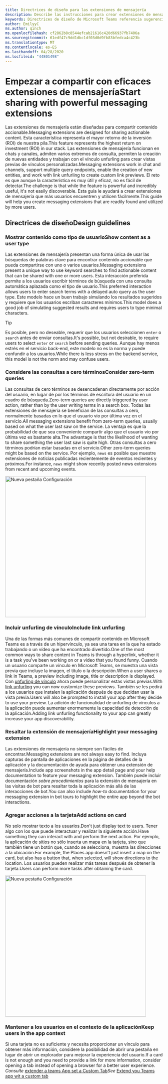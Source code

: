 ```yaml
---
title: Directrices de diseño para las extensiones de mensajería
description: Describe las instrucciones para crear extensiones de mensajería.
keywords: Directrices de diseño de Microsoft Teams referencia sugerencias de extensiones de mensajería procedimientos recomendados
author: EmilyyC
ms.author: qinch
ms.openlocfilehash: cf2862b8c8544efcab21616c420d66937fb7406a
ms.sourcegitcommit: 61edf47c9dd1dbc1df03d0d9fb83bfedca4c423b
ms.translationtype: MT
ms.contentlocale: es-ES
ms.lasthandoff: 04/28/2020
ms.locfileid: "44801498"
---
```

# <a name="start-sharing-with-powerful-messaging-extensions"></a><span data-ttu-id="80309-104">Empezar a compartir con eficaces extensiones de mensajería</span><span class="sxs-lookup"><span data-stu-id="80309-104">Start sharing with powerful messaging extensions</span></span>

<span data-ttu-id="80309-105">Las extensiones de mensajería están diseñadas para compartir contenido accionable.</span><span class="sxs-lookup"><span data-stu-id="80309-105">Messaging extensions are designed for sharing actionable content.</span></span> <span data-ttu-id="80309-106">Esta característica representa el mayor retorno de la inversión (ROI) de nuestra pila.</span><span class="sxs-lookup"><span data-stu-id="80309-106">This feature represents the highest return on investment (ROI) in our stack.</span></span> <span data-ttu-id="80309-107">Las extensiones de mensajería funcionan en chats y canales, admiten varios extremos de consulta, permiten la creación de nuevas entidades y trabajan con el vínculo unfurling para crear vistas previas de vínculos personalizadas.</span><span class="sxs-lookup"><span data-stu-id="80309-107">Messaging extensions work in chat and channels, support multiple query endpoints, enable the creation of new entities, and work with link unfurling to create custom link previews.</span></span> <span data-ttu-id="80309-108">El reto es que aunque la característica es muy útil y eficaz, no es fácil de detectar.</span><span class="sxs-lookup"><span data-stu-id="80309-108">The challenge is that while the feature is powerful and incredibly useful, it's not easily discoverable.</span></span> <span data-ttu-id="80309-109">Esta guía le ayudará a crear extensiones de mensajería que más usuarios encuentren y utilicen fácilmente.</span><span class="sxs-lookup"><span data-stu-id="80309-109">This guide will help you create messaging extensions that are readily found and utilized by more users.</span></span>

## <a name="design-guidelines"></a><span data-ttu-id="80309-110">Directrices de diseño</span><span class="sxs-lookup"><span data-stu-id="80309-110">Design guidelines</span></span>

### <a name="show-content-as-a-user-type"></a><span data-ttu-id="80309-111">Mostrar contenido como tipo de usuario</span><span class="sxs-lookup"><span data-stu-id="80309-111">Show content as a user type</span></span>

<span data-ttu-id="80309-112">Las extensiones de mensajería presentan una forma única de usar las búsquedas de palabras clave para encontrar contenido accionable que pueda compartirse con uno o varios usuarios.</span><span class="sxs-lookup"><span data-stu-id="80309-112">Messaging extensions present a unique way to use keyword searches to find actionable content that can be shared with one or more users.</span></span> <span data-ttu-id="80309-113">Esta interacción preferida permite a los usuarios escribir términos de búsqueda con una consulta automática aplazada como el tipo de usuario.</span><span class="sxs-lookup"><span data-stu-id="80309-113">This preferred interaction allows users to enter search terms with a delayed auto query as the user type.</span></span> <span data-ttu-id="80309-114">Este modelo hace un buen trabajo simulando los resultados sugeridos y requiere que los usuarios escriban caracteres mínimos.</span><span class="sxs-lookup"><span data-stu-id="80309-114">This model does a good job of simulating suggested results and requires users to type minimal characters.</span></span>

> [!TIP]
><span data-ttu-id="80309-115">Es posible, pero no deseable, requerir que los usuarios seleccionen `enter` o `search` antes de enviar consultas.</span><span class="sxs-lookup"><span data-stu-id="80309-115">It's possible, but not desirable, to require users to select `enter` or `search` before sending queries.</span></span> <span data-ttu-id="80309-116">Aunque hay menos estrés en el servicio back-end, este modelo no es la norma y puede confundir a los usuarios.</span><span class="sxs-lookup"><span data-stu-id="80309-116">While there is less stress on the backend service, this model is not the norm and may confuse users.</span></span>

### <a name="consider-zero-term-queries"></a><span data-ttu-id="80309-117">Considere las consultas a cero términos</span><span class="sxs-lookup"><span data-stu-id="80309-117">Consider zero-term queries</span></span>

<span data-ttu-id="80309-118">Las consultas de cero términos se desencadenan directamente por acción del usuario, en lugar de por los términos de escritura del usuario en un cuadro de búsqueda.</span><span class="sxs-lookup"><span data-stu-id="80309-118">Zero-term queries are directly triggered by user action, rather than by the user writing terms in a search box.</span></span> <span data-ttu-id="80309-119">Todas las extensiones de mensajería se benefician de las consultas a cero, normalmente basadas en lo que el usuario vio por última vez en el servicio.</span><span class="sxs-lookup"><span data-stu-id="80309-119">All messaging extensions benefit from zero-term queries, usually based on what the user last saw on the service.</span></span> <span data-ttu-id="80309-120">La ventaja es que la probabilidad de que sea conveniente compartir algo que el usuario vio por última vez es bastante alta.</span><span class="sxs-lookup"><span data-stu-id="80309-120">The advantage is that the likelihood of wanting to share something the user last saw is quite high.</span></span> <span data-ttu-id="80309-121">Otras consultas a cero términos podrían estar basadas en el servicio.</span><span class="sxs-lookup"><span data-stu-id="80309-121">Other zero-term queries might be based on the service.</span></span> <span data-ttu-id="80309-122">Por ejemplo, `news` es posible que muestre extensiones de noticias publicadas recientemente de eventos recientes y próximos.</span><span class="sxs-lookup"><span data-stu-id="80309-122">For instance, `news`  might show recently posted news extensions from recent and upcoming events.</span></span>

<img width="450px" title="Nueva pestaña Configuración" src="../../assets/images/messaging-extension/zero-term-query.png" />

### <a name="include-link-unfurling"></a><span data-ttu-id="80309-124">Incluir unfurling de vínculo</span><span class="sxs-lookup"><span data-stu-id="80309-124">Include link unfurling</span></span>

<span data-ttu-id="80309-125">Una de las formas más comunes de compartir contenido en Microsoft Teams es a través de un hipervínculo, ya sea una tarea en la que ha estado trabajando o un vídeo que ha encontrado divertido.</span><span class="sxs-lookup"><span data-stu-id="80309-125">One of the most common ways to share content in Teams is through a hyperlink, whether it is a task you've been working on or a  video that you found funny.</span></span> <span data-ttu-id="80309-126">Cuando un usuario comparte un vínculo en Microsoft Teams, se muestra una vista previa que incluye la imagen, el título o la descripción.</span><span class="sxs-lookup"><span data-stu-id="80309-126">When a user shares a link in Teams, a  preview including image, title or description is displayed.</span></span> <span data-ttu-id="80309-127">Con [unfurling de vínculo](../how-to/link-unfurling.md) ahora puede personalizar estas vistas previas.</span><span class="sxs-lookup"><span data-stu-id="80309-127">With [link unfurling](../how-to/link-unfurling.md) you can now customize these previews.</span></span> <span data-ttu-id="80309-128">También se les pedirá a los usuarios que instalen la aplicación después de que decidan usar la vista previa.</span><span class="sxs-lookup"><span data-stu-id="80309-128">Users will also be prompted to install your app after they decide to use your preview.</span></span> <span data-ttu-id="80309-129">La adición de funcionalidad de unfurling de vínculos a la aplicación puede aumentar enormemente la capacidad de detección de la aplicación.</span><span class="sxs-lookup"><span data-stu-id="80309-129">Adding link unfurling functionality to your app can greatly increase your app discoverability.</span></span>

### <a name="highlight-your-messaging-extension"></a><span data-ttu-id="80309-130">Resaltar la extensión de mensajería</span><span class="sxs-lookup"><span data-stu-id="80309-130">Highlight your messaging extension</span></span>

<span data-ttu-id="80309-131">Las extensiones de mensajería no siempre son fáciles de encontrar.</span><span class="sxs-lookup"><span data-stu-id="80309-131">Messaging extensions are not always easy to find.</span></span> <span data-ttu-id="80309-132">Incluya capturas de pantalla de aplicaciones en la página de detalles de la aplicación y la documentación de ayuda para obtener una extensión de mensajería.</span><span class="sxs-lookup"><span data-stu-id="80309-132">Include app screenshots in the app detail page and your help documentation to feature your messaging extension.</span></span> <span data-ttu-id="80309-133">También puede incluir documentación *sobre procedimientos* para la extensión de mensajería en las visitas de bot para resaltar toda la aplicación más allá de las interacciones de bot.</span><span class="sxs-lookup"><span data-stu-id="80309-133">You can also include *how-to* documentation for your messaging extension in bot tours to highlight the entire app beyond the bot interactions.</span></span>

### <a name="add-actions-on-card"></a><span data-ttu-id="80309-134">Agregar acciones a la tarjeta</span><span class="sxs-lookup"><span data-stu-id="80309-134">Add actions on card</span></span>

<span data-ttu-id="80309-135">No solo mostrar texto a los usuarios.</span><span class="sxs-lookup"><span data-stu-id="80309-135">Don't just display text to users.</span></span> <span data-ttu-id="80309-136">Tener algo con los que puede interactuar y realizar la siguiente acción.</span><span class="sxs-lookup"><span data-stu-id="80309-136">Have something they can interact with and perform the next action.</span></span> <span data-ttu-id="80309-137">Por ejemplo, la aplicación de sitios no sólo inserta un mapa en la tarjeta, sino que también tiene un botón que, cuando se selecciona, muestra las direcciones a la ubicación.</span><span class="sxs-lookup"><span data-stu-id="80309-137">For example, the Places app doesn't just insert a map on the card, but also has a button that, when selected, will show directions to the location.</span></span> <span data-ttu-id="80309-138">Los usuarios pueden realizar más tareas después de obtener la tarjeta.</span><span class="sxs-lookup"><span data-stu-id="80309-138">Users can perform more tasks after obtaining the card.</span></span>

<img width="450px" title="Nueva pestaña Configuración" src="../../assets/images/messaging-extension/action-on-card.png" />

### <a name="keep-users-in-the-app-context"></a><span data-ttu-id="80309-140">Mantener a los usuarios en el contexto de la aplicación</span><span class="sxs-lookup"><span data-stu-id="80309-140">Keep users in the app context</span></span>

<span data-ttu-id="80309-141">Si una tarjeta no es suficiente y necesita proporcionar un vínculo para obtener más información, considere la posibilidad de abrir una pestaña en lugar de abrir un explorador para mejorar la experiencia del usuario.</span><span class="sxs-lookup"><span data-stu-id="80309-141">If a card is not enough and you need to provide a link for more information, consider opening a tab instead of opening a browser for a better user experience.</span></span> <span data-ttu-id="80309-142">*Consulte* [extender a teams App set a Custom Tab](../../tabs/how-to/add-tab.md)</span><span class="sxs-lookup"><span data-stu-id="80309-142">*See* [Extend you Teams app wit a custom tab](../../tabs/how-to/add-tab.md)</span></span>
